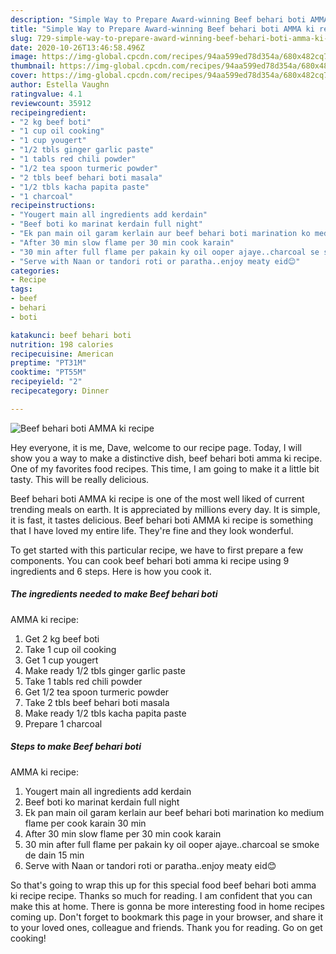 ```yaml
---
description: "Simple Way to Prepare Award-winning Beef behari boti AMMA ki recipe"
title: "Simple Way to Prepare Award-winning Beef behari boti AMMA ki recipe"
slug: 729-simple-way-to-prepare-award-winning-beef-behari-boti-amma-ki-recipe
date: 2020-10-26T13:46:58.496Z
image: https://img-global.cpcdn.com/recipes/94aa599ed78d354a/680x482cq70/beef-behari-boti-amma-ki-recipe-recipe-main-photo.jpg
thumbnail: https://img-global.cpcdn.com/recipes/94aa599ed78d354a/680x482cq70/beef-behari-boti-amma-ki-recipe-recipe-main-photo.jpg
cover: https://img-global.cpcdn.com/recipes/94aa599ed78d354a/680x482cq70/beef-behari-boti-amma-ki-recipe-recipe-main-photo.jpg
author: Estella Vaughn
ratingvalue: 4.1
reviewcount: 35912
recipeingredient:
- "2 kg beef boti"
- "1 cup oil cooking"
- "1 cup yougert"
- "1/2 tbls ginger garlic paste"
- "1 tabls red chili powder"
- "1/2 tea spoon turmeric powder"
- "2 tbls beef behari boti masala"
- "1/2 tbls kacha papita paste"
- "1 charcoal"
recipeinstructions:
- "Yougert main all ingredients add kerdain"
- "Beef boti ko marinat kerdain full night"
- "Ek pan main oil garam kerlain aur beef behari boti marination ko medium flame per cook karain 30 min"
- "After 30 min slow flame per 30 min cook karain"
- "30 min after full flame per pakain ky oil ooper ajaye..charcoal se smoke de dain 15 min"
- "Serve with Naan or tandori roti or paratha..enjoy meaty eid😊"
categories:
- Recipe
tags:
- beef
- behari
- boti

katakunci: beef behari boti 
nutrition: 198 calories
recipecuisine: American
preptime: "PT31M"
cooktime: "PT55M"
recipeyield: "2"
recipecategory: Dinner

---
```



![Beef behari boti
AMMA ki recipe](https://img-global.cpcdn.com/recipes/94aa599ed78d354a/680x482cq70/beef-behari-boti-amma-ki-recipe-recipe-main-photo.jpg)

Hey everyone, it is me, Dave, welcome to our recipe page. Today, I will show you a way to make a distinctive dish, beef behari boti
amma ki recipe. One of my favorites food recipes. This time, I am going to make it a little bit tasty. This will be really delicious.

Beef behari boti
AMMA ki recipe is one of the most well liked of current trending meals on earth. It is appreciated by millions every day. It is simple, it is fast, it tastes delicious. Beef behari boti
AMMA ki recipe is something that I have loved my entire life. They're fine and they look wonderful.




To get started with this particular recipe, we have to first prepare a few components. You can cook beef behari boti
amma ki recipe using 9 ingredients and 6 steps. Here is how you cook it.

<!--inarticleads1-->

##### The ingredients needed to make Beef behari boti
AMMA ki recipe:

1. Get 2 kg beef boti
1. Take 1 cup oil cooking
1. Get 1 cup yougert
1. Make ready 1/2 tbls ginger garlic paste
1. Take 1 tabls red chili powder
1. Get 1/2 tea spoon turmeric powder
1. Take 2 tbls beef behari boti masala
1. Make ready 1/2 tbls kacha papita paste
1. Prepare 1 charcoal




<!--inarticleads2-->

##### Steps to make Beef behari boti
AMMA ki recipe:

1. Yougert main all ingredients add kerdain
1. Beef boti ko marinat kerdain full night
1. Ek pan main oil garam kerlain aur beef behari boti marination ko medium flame per cook karain 30 min
1. After 30 min slow flame per 30 min cook karain
1. 30 min after full flame per pakain ky oil ooper ajaye..charcoal se smoke de dain 15 min
1. Serve with Naan or tandori roti or paratha..enjoy meaty eid😊




So that's going to wrap this up for this special food beef behari boti
amma ki recipe recipe. Thanks so much for reading. I am confident that you can make this at home. There is gonna be more interesting food in home recipes coming up. Don't forget to bookmark this page in your browser, and share it to your loved ones, colleague and friends. Thank you for reading. Go on get cooking!

